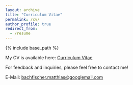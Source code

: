 ```yaml
---
layout: archive
title: "Curriculum Vitae"
permalink: /cv/
author_profile: true
redirect_from:
  - /resume
---
```


{% include base_path %}

My CV is available here: [Curriculum Vitae](files/CV_Matthias_Bachfischer.pdf)

For feedback and inquiries, please feel free to contact me!

E-Mail: bachfischer.matthias@googlemail.com